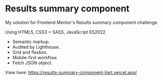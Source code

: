 # Results summary component

My solution for Frontend Mentor's Results summary component challenge.

Using HTML5, CSS3 + SASS, JavaScript ES2022.
* Semantic markup.
* Audited by Lighthouse.
* Grid and flexbox.
* Mobile-first workflow.
* Fetch JSON object.

View here: https://results-summary-component-liart.vercel.app/
